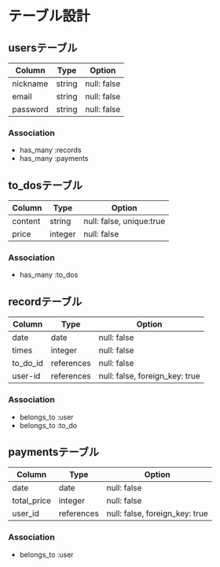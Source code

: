 # テーブル設計

## usersテーブル

|Column   |Type   |Option      |
|---------|-------|------------|
|nickname |string |null: false |
|email    |string |null: false |
|password |string |null: false |

### Association

- has_many :records 
- has_many :payments

## to_dosテーブル

|Column   |Type    |Option                   |
|---------|--------|-------------------------|
|content  |string  |null: false, unique:true |
|price    |integer |null: false              |

### Association

- has_many :to_dos

## recordテーブル

|Column   |Type       |Option                         |
|---------|-----------|-------------------------------|
|date     |date       |null: false                    |
|times    |integer    |null: false                    |
|to_do_id |references |null: false                    |
|user-id  |references |null: false, foreign_key: true |

### Association
- belongs_to :user
- belongs_to :to_do

## paymentsテーブル

|Column      |Type       |Option                         |
|------------|-----------|-------------------------------|
|date        |date       |null: false                    |
|total_price |integer    |null: false                    |
|user_id     |references |null: false, foreign_key: true |


### Association
- belongs_to :user